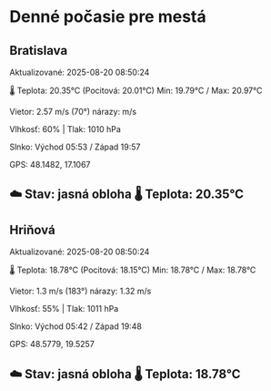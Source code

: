 ﻿# Denné počasie pre mestá

## Bratislava
Aktualizované: 2025-08-20 08:50:24

🌡️ Teplota: 20.35°C 
(Pocitová: 20.01°C)
Min: 19.79°C / Max: 20.97°C

Vietor: 2.57 m/s    (70°) 
nárazy:  m/s

Vlhkosť: 60% | Tlak: 1010 hPa

Slnko: Východ 05:53 / Západ 19:57

GPS: 48.1482, 17.1067

☁️ Stav: jasná obloha        🌡️ Teplota: 20.35°C
---

## Hriňová
Aktualizované: 2025-08-20 08:50:24

🌡️ Teplota: 18.78°C 
(Pocitová: 18.15°C)
Min: 18.78°C / Max: 18.78°C

Vietor: 1.3 m/s (183°)
nárazy: 1.32 m/s

Vlhkosť: 55% | Tlak: 1011 hPa

Slnko: Východ 05:42 / Západ 19:48

GPS: 48.5779, 19.5257

☁️ Stav: jasná obloha        🌡️ Teplota: 18.78°C
---
